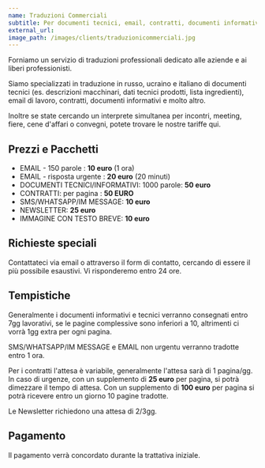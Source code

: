 ```yaml
---
name: Traduzioni Commerciali
subtitle: Per documenti tecnici, email, contratti, documenti informativi e molto altro.
external_url: 
image_path: /images/clients/traduzionicommerciali.jpg
---
```


Forniamo un servizio di traduzioni professionali dedicato alle aziende e ai liberi professionisti.

Siamo specializzati in traduzione in russo, ucraino e italiano di documenti tecnici (es. descrizioni macchinari, dati tecnici prodotti, lista ingredienti), email di lavoro, contratti, documenti informativi e molto altro.

Inoltre se state cercando un interprete simultanea per incontri, meeting, fiere, cene d'affari o convegni, potete trovare le nostre tariffe qui.

## Prezzi e Pacchetti

* EMAIL - 150 parole : **10 euro** (1 ora)
* EMAIL - risposta urgente : **20 euro** (20 minuti)
* DOCUMENTI TECNICI/INFORMATIVI: 1000 parole: **50 euro**
* CONTRATTI: per pagina : **50 EURO**
* SMS/WHATSAPP/IM MESSAGE: **10 euro**
* NEWSLETTER: **25 euro**
* IMMAGINE CON TESTO BREVE: **10 euro**

## Richieste speciali

Contattateci via email o attraverso il form di contatto, cercando di essere il più possibile esaustivi. Vi risponderemo entro 24 ore.

## Tempistiche

Generalmente i documenti informativi e tecnici verranno consegnati entro 7gg lavorativi, se le pagine complessive sono inferiori a 10, altrimenti ci vorrà 1gg extra per ogni pagina.

SMS/WHATSAPP/IM MESSAGE e EMAIL non urgentu verranno tradotte entro 1 ora.

Per i contratti l'attesa è variabile, generalmente l'attesa sarà di 1 pagina/gg. In caso di urgenze, con un supplemento di **25 euro** per pagina, si potrà dimezzare il tempo di attesa. Con un supplemento di **100 euro** per pagina si potrà ricevere entro un giorno 10 pagine tradotte.

Le Newsletter richiedono una attesa di 2/3gg.

## Pagamento

Il pagamento verrà concordato durante la trattativa iniziale.
